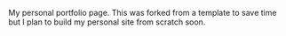 My personal portfolio page. This was forked from a template to save time but I plan to build my personal site from scratch soon.
